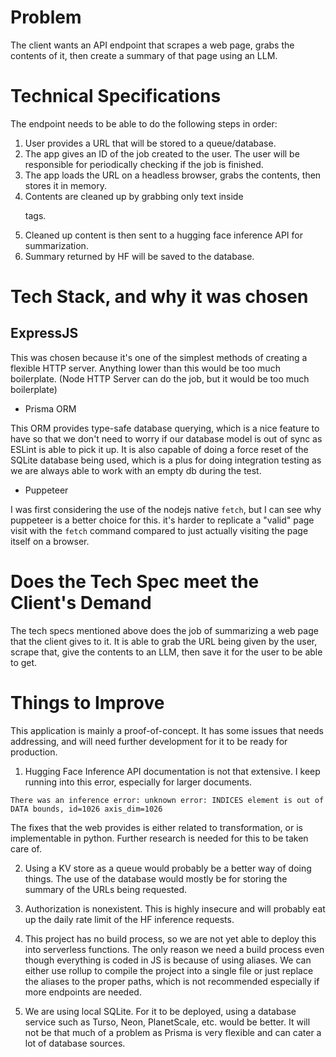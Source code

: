 # Problem

The client wants an API endpoint that scrapes a web page, grabs the contents of it, then create a summary of that page using an LLM.

# Technical Specifications

The endpoint needs to be able to do the following steps in order:

1. User provides a URL that will be stored to a queue/database.
2. The app gives an ID of the job created to the user. The user will be responsible for periodically checking if the job is finished.
3. The app loads the URL on a headless browser, grabs the contents, then stores it in memory.
4. Contents are cleaned up by grabbing only text inside <p> tags.
5. Cleaned up content is then sent to a hugging face inference API for summarization.
6. Summary returned by HF will be saved to the database.

# Tech Stack, and why it was chosen

## ExpressJS

This was chosen because it's one of the simplest methods of creating a flexible HTTP server. Anything lower than this would be too much boilerplate. (Node HTTP Server can do the job, but it would be too much boilerplate)

- Prisma ORM

This ORM provides type-safe database querying, which is a nice feature to have so that we don't need to worry if our database model is out of sync as ESLint is able to pick it up. It is also capable of doing a force reset of the SQLite database being used, which is a plus for doing integration testing as we are always able to work with an empty db during the test.

- Puppeteer

I was first considering the use of the nodejs native `fetch`, but I can see why puppeteer is a better choice for this. it's harder to replicate a "valid" page visit with the `fetch` command compared to just actually visiting the page itself on a browser.

# Does the Tech Spec meet the Client's Demand

The tech specs mentioned above does the job of summarizing a web page that the client gives to it. It is able to grab the URL being given by the user, scrape that, give the contents to an LLM, then save it for the user to be able to get.

# Things to Improve

This application is mainly a proof-of-concept. It has some issues that needs addressing, and will need further development for it to be ready for production.

1. Hugging Face Inference API documentation is not that extensive. I keep running into this error, especially for larger documents.

```
There was an inference error: unknown error: INDICES element is out of DATA bounds, id=1026 axis_dim=1026
```

The fixes that the web provides is either related to transformation, or is implementable in python. Further research is needed for this to be taken care of.

2. Using a KV store as a queue would probably be a better way of doing things. The use of the database would mostly be for storing the summary of the URLs being requested.

3. Authorization is nonexistent. This is highly insecure and will probably eat up the daily rate limit of the HF inference requests.

4. This project has no build process, so we are not yet able to deploy this into serverless functions. The only reason we need a build process even though everything is coded in JS is because of using aliases. We can either use rollup to compile the project into a single file or just replace the aliases to the proper paths, which is not recommended especially if more endpoints are needed.

5. We are using local SQLite. For it to be deployed, using a database service such as Turso, Neon, PlanetScale, etc. would be better. It will not be that much of a problem as Prisma is very flexible and can cater a lot of database sources.
